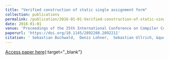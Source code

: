 ```yaml
---
title: "Verified construction of static single assignment form"
collection: publications
permalink: /publication/2016-01-01-Verified-construction-of-static-single-assignment-form
date: 2016-01-01
venue: 'Proceedings of the 25th International Conference on Compiler Construction, CC 2016, Barcelona, Spain, March 12-18, 2016'
paperurl: 'https://doi.org/10.1145/2892208.2892211'
citation: ' Sebastian Buchwald,  Denis Lohner,  Sebastian Ullrich, &quot;Verified construction of static single assignment form.&quot; Proceedings of the 25th International Conference on Compiler Construction, CC 2016, Barcelona, Spain, March 12-18, 2016, 2016.'
---
```

[Access paper here](https://doi.org/10.1145/2892208.2892211){:target="_blank"}
